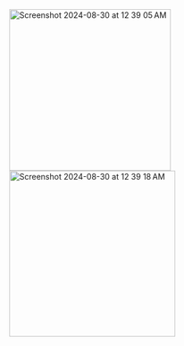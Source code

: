 <img width="289" alt="Screenshot 2024-08-30 at 12 39 05 AM" src="https://github.com/user-attachments/assets/1bb7a83e-bf18-4a15-9068-928f51d40df9">
<img width="297" alt="Screenshot 2024-08-30 at 12 39 18 AM" src="https://github.com/user-attachments/assets/033ccddd-4a50-40c3-a341-2c61751779a6">
